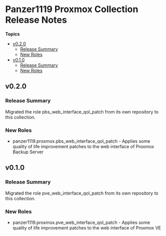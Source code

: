 # Panzer1119 Proxmox Collection Release Notes

**Topics**

- <a href="#v0-2-0">v0\.2\.0</a>
    - <a href="#release-summary">Release Summary</a>
    - <a href="#new-roles">New Roles</a>
- <a href="#v0-1-0">v0\.1\.0</a>
    - <a href="#release-summary-1">Release Summary</a>
    - <a href="#new-roles-1">New Roles</a>

<a id="v0-2-0"></a>
## v0\.2\.0

<a id="release-summary"></a>
### Release Summary

Migrated the role pbs\_web\_interface\_qol\_patch from its own repository to this collection\.

<a id="new-roles"></a>
### New Roles

* panzer1119\.proxmox\.pbs\_web\_interface\_qol\_patch \- Applies some quality of life improvement patches to the web interface of Proxmox Backup Server

<a id="v0-1-0"></a>
## v0\.1\.0

<a id="release-summary-1"></a>
### Release Summary

Migrated the role pve\_web\_interface\_qol\_patch from its own repository to this collection\.

<a id="new-roles-1"></a>
### New Roles

* panzer1119\.proxmox\.pve\_web\_interface\_qol\_patch \- Applies some quality of life improvement patches to the web interface of Proxmox VE
